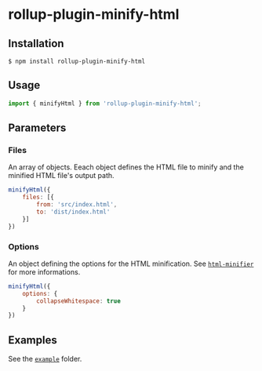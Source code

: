 # rollup-plugin-minify-html

## Installation

```console
$ npm install rollup-plugin-minify-html
```

## Usage

```javascript
import { minifyHtml } from 'rollup-plugin-minify-html';
```

## Parameters

### Files

An array of objects. Eeach object defines the HTML file to minify and the minified HTML file's output path.

```javascript
minifyHtml({
    files: [{
        from: 'src/index.html',
        to: 'dist/index.html'
    }]
})
```

### Options

An object defining the options for the HTML minification. See [`html-minifier`][html-minifier] for more informations.

```javascript
minifyHtml({
    options: {
        collapseWhitespace: true
    }
})
```

## Examples

See the [`example`][example] folder.

[html-minifier]: https://github.com/kangax/html-minifier
[example]: ./example